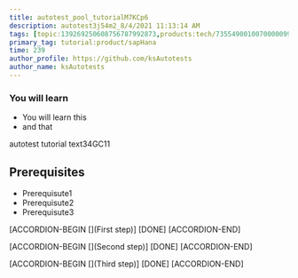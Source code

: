 ```yaml
---
title: autotest_pool_tutorialM7KCp6
description: autotest3j54m2_8/4/2021 11:13:14 AM
tags: [topic:139269250608756787992873,products:tech/73554900100700000996,tutorial:experience/advanced]
primary_tag: tutorial:product/sapHana
time: 239
author_profile: https://github.com/ksAutotests
author_name: ksAutotests
---
```

### You will learn
- You will learn this
- and that

autotest tutorial text34GC11

## Prerequisites
- Prerequisute1
- Prerequisute2
- Prerequisute3

[ACCORDION-BEGIN [](First step)]
[DONE]
[ACCORDION-END]

[ACCORDION-BEGIN [](Second step)]
[DONE]
[ACCORDION-END]

[ACCORDION-BEGIN [](Third step)]
[DONE]
[ACCORDION-END]

